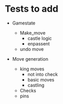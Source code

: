 # Tests to add

- Gamestate

  - Make_move
    - castle logic
    - enpassent
  - undo move

- Move generation
  - king moves
    - not into check
    - basic moves
    - castling
  - Checks
  - pins
